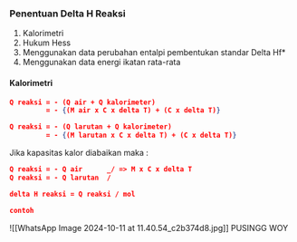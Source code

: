 ### Penentuan Delta H Reaksi
1. Kalorimetri
2. Hukum Hess
3. Menggunakan data perubahan entalpi pembentukan standar Delta Hf*
4. Menggunakan data energi ikatan rata-rata

#### Kalorimetri
```JSON
Q reaksi = - (Q air + Q kalorimeter) 
		 = - {(M air x C x delta T) + (C x delta T)}

Q reaksi = - (Q larutan + Q kalorimeter) 
		 = - {(M larutan x C x delta T) + (C x delta T)}

```

Jika kapasitas kalor diabaikan maka :
```JSON
Q reaksi = - Q air      _/ => M x C x delta T
Q reaksi = - Q larutan  /
```

```JSON
delta H reaksi = Q reaksi / mol

contoh
```

![[WhatsApp Image 2024-10-11 at 11.40.54_c2b374d8.jpg]]
PUSINGG WOY